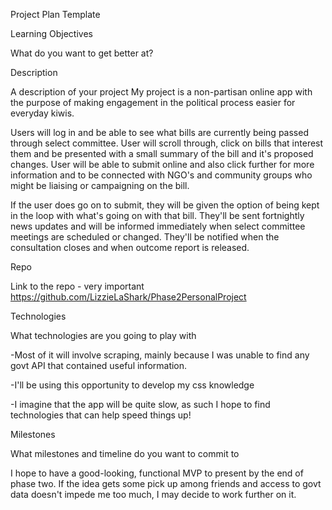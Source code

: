 Project Plan Template

Learning Objectives

What do you want to get better at?



Description

A description of your project
My project is a non-partisan online app with the purpose of making engagement in the political process easier for everyday kiwis.

Users will log in and be able to see what bills are currently being passed through
select committee. User will scroll through, click on bills that interest them
and be presented with a small summary of the bill and it's proposed changes.
User will be able to submit online and also click further for more information
and to be connected with NGO's and community groups who might be liaising or campaigning
on the bill.

If the user does go on to submit, they will be given the option of being kept in the loop
with what's going on with that bill. They'll be sent fortnightly news updates and will
be informed immediately when select committee meetings are scheduled or changed. They'll
be notified when the consultation closes and when outcome report is released.

Repo

Link to the repo - very important
https://github.com/LizzieLaShark/Phase2PersonalProject

Technologies

What technologies are you going to play with

-Most of it will involve scraping, mainly because I was unable to find any govt API that
contained useful information.

-I'll be using this opportunity to develop my css knowledge

-I imagine that the app will be quite slow, as such I hope to find technologies that can
help speed things up!


Milestones

What milestones and timeline do you want to commit to

I hope to have a good-looking, functional MVP to present by the end of phase two. If the idea gets some pick up among friends and access to govt data doesn't impede me too much, I may decide to work further on it.
